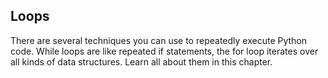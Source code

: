 ## Loops

There are several techniques you can use to repeatedly execute Python code. While loops are like repeated if statements, the for loop iterates over all kinds of data structures. Learn all about them in this chapter.
